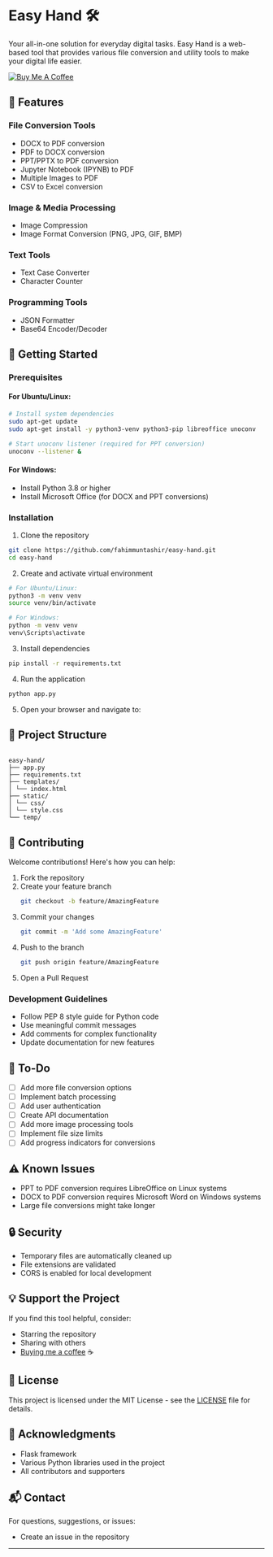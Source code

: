 # Easy Hand 🛠️

Your all-in-one solution for everyday digital tasks. Easy Hand is a web-based tool that provides various file conversion and utility tools to make your digital life easier.

[![Buy Me A Coffee](https://img.shields.io/badge/Buy%20Me%20A%20Coffee-Support-orange?style=for-the-badge&logo=buy-me-a-coffee)](https://buymeacoffee.com/fahim)

## 🌟 Features

### File Conversion Tools

- DOCX to PDF conversion
- PDF to DOCX conversion
- PPT/PPTX to PDF conversion
- Jupyter Notebook (IPYNB) to PDF
- Multiple Images to PDF
- CSV to Excel conversion

### Image & Media Processing

- Image Compression
- Image Format Conversion (PNG, JPG, GIF, BMP)

### Text Tools

- Text Case Converter
- Character Counter

### Programming Tools

- JSON Formatter
- Base64 Encoder/Decoder

## 🚀 Getting Started

### Prerequisites

#### For Ubuntu/Linux:

```bash
# Install system dependencies
sudo apt-get update
sudo apt-get install -y python3-venv python3-pip libreoffice unoconv

# Start unoconv listener (required for PPT conversion)
unoconv --listener &
```

#### For Windows:

- Install Python 3.8 or higher
- Install Microsoft Office (for DOCX and PPT conversions)

### Installation

1. Clone the repository

```bash
git clone https://github.com/fahimmuntashir/easy-hand.git
cd easy-hand
```

2. Create and activate virtual environment

```bash
# For Ubuntu/Linux:
python3 -m venv venv
source venv/bin/activate

# For Windows:
python -m venv venv
venv\Scripts\activate
```

3. Install dependencies

```bash
pip install -r requirements.txt
```

4. Run the application

```bash
python app.py
```

5. Open your browser and navigate to:



## 📁 Project Structure

```

easy-hand/
├── app.py
├── requirements.txt 
├── templates/  
│ └── index.html
├── static/
│ └── css/
│ └── style.css
└── temp/ 

````

## 🤝 Contributing

Welcome contributions! Here's how you can help:

1. Fork the repository
2. Create your feature branch
   ```bash
   git checkout -b feature/AmazingFeature
   ```
3. Commit your changes
   ```bash
   git commit -m 'Add some AmazingFeature'
   ```
4. Push to the branch
   ```bash
   git push origin feature/AmazingFeature
   ```
5. Open a Pull Request

### Development Guidelines

- Follow PEP 8 style guide for Python code
- Use meaningful commit messages
- Add comments for complex functionality
- Update documentation for new features

## 📝 To-Do

- [ ] Add more file conversion options
- [ ] Implement batch processing
- [ ] Add user authentication
- [ ] Create API documentation
- [ ] Add more image processing tools
- [ ] Implement file size limits
- [ ] Add progress indicators for conversions

## ⚠️ Known Issues

- PPT to PDF conversion requires LibreOffice on Linux systems
- DOCX to PDF conversion requires Microsoft Word on Windows systems
- Large file conversions might take longer

## 🔒 Security

- Temporary files are automatically cleaned up
- File extensions are validated
- CORS is enabled for local development

## 💡 Support the Project

If you find this tool helpful, consider:

- Starring the repository
- Sharing with others
- [Buying me a coffee](https://buymeacoffee.com/fahim) ☕

## 📄 License

This project is licensed under the MIT License - see the [LICENSE](LICENSE) file for details.

## 🙏 Acknowledgments

- Flask framework
- Various Python libraries used in the project
- All contributors and supporters

## 📬 Contact

For questions, suggestions, or issues:

- Create an issue in the repository

---

